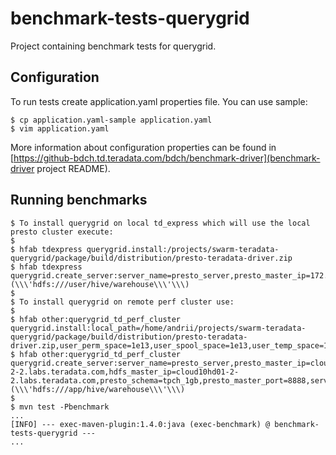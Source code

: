 # benchmark-tests-querygrid

Project containing benchmark tests for querygrid.

## Configuration

To run tests create application.yaml properties file. You can use sample:

```
$ cp application.yaml-sample application.yaml
$ vim application.yaml
```

More information about configuration properties can be found in [https://github-bdch.td.teradata.com/bdch/benchmark-driver](benchmark-driver project README).

## Running benchmarks

```
$ To install querygrid on local td_express which will use the local presto cluster execute: 
$
$ hfab tdexpress querygrid.install:/projects/swarm-teradata-querygrid/package/build/distribution/presto-teradata-driver.zip 
$ hfab tdexpress querygrid.create_server:server_name=presto_server,presto_master_ip=172.16.2.11,hdfs_master_ip=172.16.2.10,presto_schema=tpch_1gb,server_options=TemporaryTablesHdfsPath\\\(\\\'hdfs:///user/hive/warehouse\\\'\\\)
$
$ To install querygrid on remote perf cluster use:
$
$ hfab other:querygrid_td_perf_cluster querygrid.install:local_path=/home/andrii/projects/swarm-teradata-querygrid/package/build/distribution/presto-teradata-driver.zip,user_perm_space=1e13,user_spool_space=1e13,user_temp_space=1e13
$ hfab other:querygrid_td_perf_cluster  querygrid.create_server:server_name=presto_server,presto_master_ip=cloud10hd01-2-2.labs.teradata.com,hdfs_master_ip=cloud10hd01-2-2.labs.teradata.com,presto_schema=tpch_1gb,presto_master_port=8888,server_options=TemporaryTablesHdfsPath\\\(\\\'hdfs:///app/hive/warehouse\\\'\\\)
$
$ mvn test -Pbenchmark
...
[INFO] --- exec-maven-plugin:1.4.0:java (exec-benchmark) @ benchmark-tests-querygrid ---
...
```
